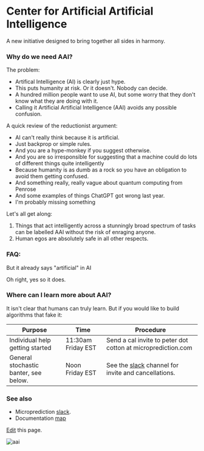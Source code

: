 # Center for Artificial Artificial Intelligence 

A new initiative designed to bring together all sides in harmony. 

### Why do we need AAI? 
The problem:

- Artifical Intelligence (AI) is clearly just hype. 
- This puts humanity at risk. Or it doesn't. Nobody can decide. 
- A hundred million people want to use AI, but some worry that they don't know what they are doing with it. 
- Calling it Artificial Artificial Intelligence (AAI) avoids any possible confusion. 

A quick review of the reductionist argument:

- AI can't really think because it is artificial. 
- Just backprop or simple rules.
- And you are a hype-monkey if you suggest otherwise. 
- And you are so irresponsible for suggesting that a machine could do lots of different things quite intelligently
- Because humanity is as dumb as a rock so you have an obligation to avoid them getting confused. 
- And something really, really vague about quantum computing from Penrose
- And some examples of things ChatGPT got wrong last year. 
- I'm probably missing something

Let's all get along: 

1. Things that act intelligently across a stunningly broad spectrum of tasks can be labelled AAI without the risk of enraging anyone. 
2. Human egos are absolutely safe in all other respects. 


### FAQ:

But it already says "artificial" in AI

Oh right, yes so it does. 


### Where can I learn more about AAI? 

It isn't clear that humans can truly learn. But if you would like to build algorithms that fake it:

 | Purpose                                                   | Time                | Procedure                                                    |
 |-----------------------------------------------------------|---------------------|--------------------------------------------------------------|
 | Individual help getting started                           |  11:30am Friday EST | Send a cal invite to peter dot cotton at microprediction.com |
 | General stochastic banter, see below.                     |  Noon Friday EST    | See the [slack](https://microprediction.github.io/microprediction/slack.html) channel for invite and cancellations.                                              |
 

### See also 

 - Microprediction [slack](https://microprediction.github.io/microprediction/slack.html). 
 - Documentation [map](https://microprediction.github.io/microprediction/map.html)

[Edit](https://github.com/microprediction/microprediction/blob/master/docs/aai.md) this page. 
    

![aai](https://github.com/microprediction/microprediction/blob/master/docs/assets/images/aai.png)


